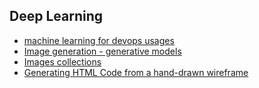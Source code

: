 ## Deep Learning
- [machine learning for devops usages](https://opencredo.com/a-pragmatic-introduction-to-machine-learning-for-devops-engineers/)
- [Image generation - generative models](https://blog.openai.com/generative-models/)
- [Images collections](http://www.image-net.org/)
- [Generating HTML Code from a hand-drawn wireframe](https://github.com/ashnkumar/sketch-code)
